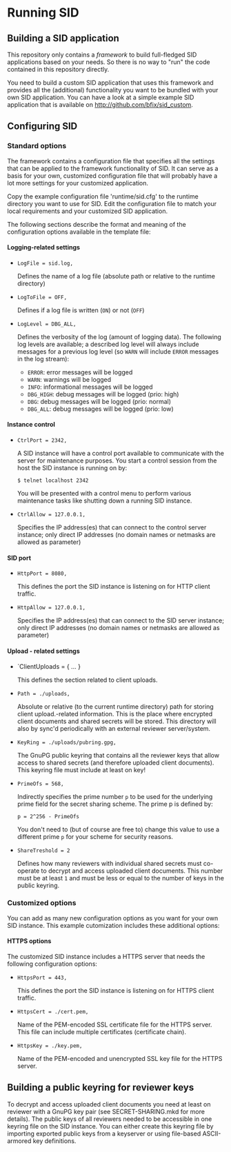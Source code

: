 
Running SID
===========

Building a SID application
--------------------------

This repository only contains a *framework* to build full-fledged SID
applications based on your needs. So there is no way to "run" the code
contained in this repository directly.

You need to build a custom SID application that uses this framework and
provides all the (additional) functionality you want to be bundled with your
own SID application. You can have a look at a simple example SID application
that is available on http://github.com/bfix/sid_custom.

Configuring SID
---------------

### Standard options

The framework contains a configuration file that specifies all the settings
that can be applied to the framework functionality of SID. It can serve as
a basis for your own, customized configuration file that will probably have
a lot more settings for your customized application.

Copy the example configuration file 'runtime/sid.cfg' to the runtime directory
you want to use for SID. Edit the configuration file to match your local
requirements and your customized SID application.

The following sections describe the format and meaning of the configuration
options available in the template file:

#### Logging-related settings 

* `LogFile = sid.log,`

	Defines the name of a log file (absolute path or relative to the runtime
	directory)

* `LogToFile = OFF,`

	Defines if a log file is written (`ON`) or not (`OFF`)

* `LogLevel = DBG_ALL,`

	Defines the verbosity of the log (amount of logging data). The following
	log levels are available; a described log level will always include
	messages for a previous log level (so `WARN` will include `ERROR` messages
	in the log stream):
	
	+ `ERROR`: error messages will be logged
	+ `WARN`: warnings will be logged
	+ `INFO`: informational messages will be logged
	+ `DBG_HIGH`: debug messages will be logged (prio: high)
	+ `DBG`: debug messages will be logged (prio: normal)
	+ `DBG_ALL`: debug messages will be logged (prio: low)

#### Instance control

* `CtrlPort = 2342,`

	A SID instance will have a control port available to communicate with the
	server for maintenance purposes. You start a control session from the host
	the SID instance is running on by:
	
	`$ telnet localhost 2342`
	
	You will be presented with a control menu to perform various maintenance
	tasks like shutting down a running SID instance.

*  `CtrlAllow = 127.0.0.1,`

	Specifies the IP address(es) that can connect to the control server
	instance; only direct IP addresses (no domain names or netmasks are
	allowed as parameter)

#### SID port 

* `HttpPort = 8080,`

	This defines the port the SID instance is listening on for HTTP client
	traffic.

* `HttpAllow = 127.0.0.1,`

	Specifies the IP address(es) that can connect to the SID server	instance;
	only direct IP addresses (no domain names or netmasks are allowed as
	parameter)

#### Upload - related settings

* `ClientUploads = { ... }

	This defines the section related to client uploads.

* `Path = ./uploads,`

	Absolute or relative (to the current runtime directory) path for storing
	client upload.-related information. This is the place where encrypted
	client documents and shared secrets will be stored. This directory will
	also by sync'd periodically with an external reviewer server/system.

* `KeyRing = ./uploads/pubring.gpg,`

	The GnuPG public keyring that contains all the reviewer keys that allow
	access to shared secrets (and therefore uploaded client documents). This
	keyring file must include at least on key!

* `PrimeOfs = 568,`

	Indirectly specifies the prime number `p` to be used for the underlying
	prime field	for the secret sharing scheme. The prime p is defined by:
	
	`p = 2^256 - PrimeOfs`
	
	You don't need to (but of course are free to) change this value to use a
	different prime `p` for your scheme for security reasons. 

* `ShareTreshold = 2`

	Defines how many reviewers with individual shared secrets must co-operate
	to decrypt and access uploaded client documents. This number must be at
	least `1` and must be less or equal to the number of keys in the public
	keyring.

### Customized options

You can add as many new configuration options as you want for your own SID
instance. This example cutomization includes these additional options:

#### HTTPS options

The customized SID instance includes a HTTPS server that needs the following
configuration options:

* `HttpsPort = 443,`

	This defines the port the SID instance is listening on for HTTPS client
	traffic.

* `HttpsCert = ./cert.pem,`

	Name of the PEM-encoded SSL certificate file for the HTTPS server. This
	file can include multiple certificates (certificate chain).

* `HttpsKey = ./key.pem,`

	Name of the PEM-encoded and unencrypted SSL key file for the HTTPS server.

Building a public keyring for reviewer keys
-------------------------------------------

To decrypt and access uploaded client documents you need at least on reviewer
with a GnuPG key pair (see SECRET-SHARING.mkd for more details). The public
keys of all reviewers needed to be accessible in one keyring file on the SID
instance. You can either create this keyring file by importing exported public
keys from a keyserver or using file-based ASCII-armored key definitions.
